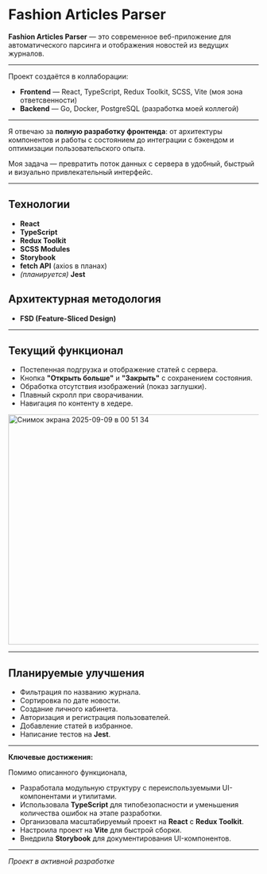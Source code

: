 # Fashion Articles Parser

**Fashion Articles Parser** — это современное веб-приложение для автоматического парсинга и отображения новостей из ведущих журналов.

---

Проект создаётся в коллаборации:  
- **Frontend** — React, TypeScript, Redux Toolkit, SCSS, Vite (моя зона ответсвенности)
- **Backend** — Go, Docker, PostgreSQL (разработка моей коллегой)  

---

Я отвечаю за **полную разработку фронтенда**: от архитектуры компонентов и работы с состоянием до интеграции с бэкендом и оптимизации пользовательского опыта.
 
Моя задача — превратить поток данных с сервера в удобный, быстрый и визуально привлекательный интерфейс.

---
## Технологии
- **React**
- **TypeScript**
- **Redux Toolkit**
- **SCSS Modules**
- **Storybook**
- **fetch API** (axios в планах)
- *(планируется)* **Jest**

## Архитектурная методология
- **FSD (Feature-Sliced Design)**
---

## Текущий функционал
- Постепенная подгрузка и отображение статей с сервера.
- Кнопка **"Открыть больше"** и **"Закрыть"** с сохранением состояния.
- Обработка отсутствия изображений (показ заглушки).
- Плавный скролл при сворачивании.
- Навигация по контенту в хедере.

<img width="1113" height="464" alt="Снимок экрана 2025-09-09 в 00 51 34" src="https://github.com/user-attachments/assets/bfdc1fd2-17bc-4397-b760-20cea6c9feda" />


---

## Планируемые улучшения
- Фильтрация по названию журнала.
- Сортировка по дате новости.
- Создание личного кабинета.
- Авторизация и регистрация пользователей.
- Добавление статей в избранное.
- Написание тестов на **Jest**.

---

**Ключевые достижения:**

Помимо описанного функционала,
- Разработала модульную структуру с переиспользуемыми UI-компонентами и утилитами.
- Использовала **TypeScript** для типобезопасности и уменьшения количества ошибок на этапе разработки.
- Организовала масштабируемый проект на **React** с **Redux Toolkit**.
- Настроила проект на **Vite** для быстрой сборки.
- Внедрила **Storybook** для документирования UI-компонентов.

---

*Проект в активной разработке*
